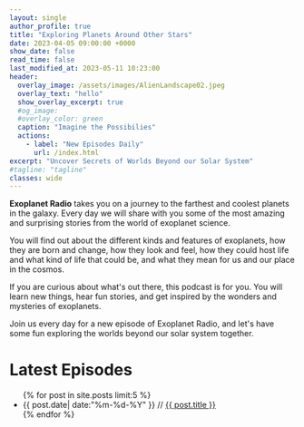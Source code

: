 ```yaml
---
layout: single
author_profile: true
title: "Exploring Planets Around Other Stars"
date: 2023-04-05 09:00:00 +0000
show_date: false
read_time: false
last_modified_at: 2023-05-11 10:23:00
header:
  overlay_image: /assets/images/AlienLandscape02.jpeg
  overlay_text: "hello"
  show_overlay_excerpt: true
  #og_image:
  #overlay_color: green
  caption: "Imagine the Possibilies"
  actions:
    - label: "New Episodes Daily"
      url: /index.html
excerpt: "Uncover Secrets of Worlds Beyond our Solar System"
#tagline: "tagline"
classes: wide
---
```

**Exoplanet Radio** takes you on a journey to the farthest and coolest planets in the galaxy. Every day we will share with you some of the most amazing and surprising stories from the world of exoplanet science.

You will find out about the different kinds and features of exoplanets, how they are born and change, how they look and feel, how they could host life and what kind of life that could be, and what they mean for us and our place in the cosmos.

If you are curious about what's out there, this podcast is for you. You will learn new things, hear fun stories, and get inspired by the wonders and mysteries of exoplanets.

Join us every day for a new episode of Exoplanet Radio, and let's have some fun exploring the worlds beyond our solar system together.

# Latest Episodes
<ul>
  {% for post in site.posts limit:5 %}
  <li>
    {{ post.date| date:"%m-%d-%Y" }} // <a href="{{ post.url }}">{{ post.title }}</a>
  </li>
  {% endfor %}
</ul> 
